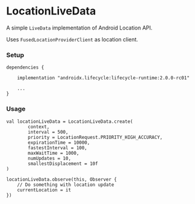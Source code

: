 # LocationLiveData

A simple ```LiveData``` implementation of Android Location API.

Uses ```FusedLocationProviderClient``` as location client.

### Setup

```
dependencies {

    implementation "androidx.lifecycle:lifecycle-runtime:2.0.0-rc01"

    ...
}
```

### Usage

```
val locationLiveData = LocationLiveData.create(
        context,
        interval = 500,
        priority = LocationRequest.PRIORITY_HIGH_ACCURACY,
        expirationTime = 10000,
        fastestInterval = 100,
        maxWaitTime = 1000,
        numUpdates = 10,
        smallestDisplacement = 10f
)

locationLiveData.observe(this, Observer {
    // Do something with location update
    currentLocation = it
})
```

